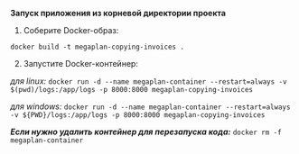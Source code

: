 **Запуск приложения из корневой директории проекта**
1. Соберите Docker-образ:

`docker build -t megaplan-copying-invoices .`

2. Запустите Docker-контейнер:

_для linux:_
`docker run -d --name megaplan-container --restart=always -v $(pwd)/logs:/app/logs -p 8000:8000 megaplan-copying-invoices`

_для windows:_
`docker run -d --name megaplan-container --restart=always -v ${PWD}/logs:/app/logs -p 8000:8000 megaplan-copying-invoices`

**_Если нужно удалить контейнер для перезапуска кода:_**
`docker rm -f megaplan-container`